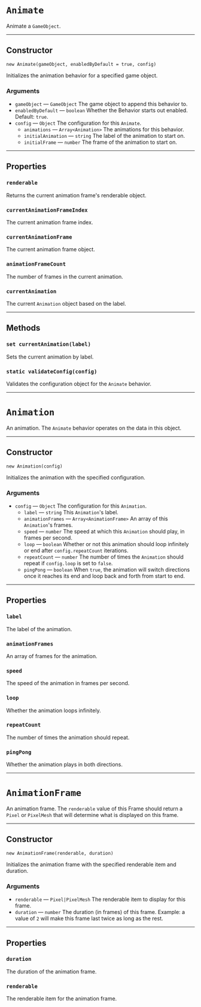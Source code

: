 # `Animate`

Animate a `GameObject`.

---

## Constructor

`new Animate(gameObject, enabledByDefault = true, config)`

Initializes the animation behavior for a specified game object.

### Arguments

-   `gameObject` &mdash; `GameObject` The game object to append this behavior to.
-   `enabledByDefault` &mdash; `boolean` Whether the Behavior starts out enabled. Default: `true`.
-   `config` &mdash; `Object` The configuration for this `Animate`.
    -   `animations` &mdash; `Array<Animation>` The animations for this behavior.
    -   `initialAnimation` &mdash; `string` The label of the animation to start on.
    -   `initialFrame` &mdash; `number` The frame of the animation to start on.

---

## Properties

### `renderable`

Returns the current animation frame's renderable object.

### `currentAnimationFrameIndex`

The current animation frame index.

### `currentAnimationFrame`

The current animation frame object.

### `animationFrameCount`

The number of frames in the current animation.

### `currentAnimation`

The current `Animation` object based on the label.

---

## Methods

### `set currentAnimation(label)`

Sets the current animation by label.

### `static validateConfig(config)`

Validates the configuration object for the `Animate` behavior.

---

# `Animation`

An animation. The `Animate` behavior operates on the data in this object.

---

## Constructor

`new Animation(config)`

Initializes the animation with the specified configuration.

### Arguments

-   `config` &mdash; `Object` The configuration for this `Animation`.
    -   `label` &mdash; `string` This `Animation`'s label.
    -   `animationFrames` &mdash; `Array<AnimationFrame>` An array of this `Animation`'s frames.
    -   `speed` &mdash; `number` The speed at which this `Animation` should play, in frames per second.
    -   `loop` &mdash; `boolean` Whether or not this animation should loop infinitely or end after `config.repeatCount` iterations.
    -   `repeatCount` &mdash; `number` The number of times the `Animation` should repeat if `config.loop` is set to `false`.
    -   `pingPong` &mdash; `boolean` When `true`, the animation will switch directions once it reaches its end and loop back and forth from start to end.

---

## Properties

### `label`

The label of the animation.

### `animationFrames`

An array of frames for the animation.

### `speed`

The speed of the animation in frames per second.

### `loop`

Whether the animation loops infinitely.

### `repeatCount`

The number of times the animation should repeat.

### `pingPong`

Whether the animation plays in both directions.

---

# `AnimationFrame`

An animation frame. The `renderable` value of this Frame should return a `Pixel` or `PixelMesh` that will determine what is displayed on this frame.

---

## Constructor

`new AnimationFrame(renderable, duration)`

Initializes the animation frame with the specified renderable item and duration.

### Arguments

-   `renderable` &mdash; `Pixel|PixelMesh` The renderable item to display for this frame.
-   `duration` &mdash; `number` The duration (in frames) of this frame. Example: a value of `2` will make this frame last twice as long as the rest.

---

## Properties

### `duration`

The duration of the animation frame.

### `renderable`

The renderable item for the animation frame.
